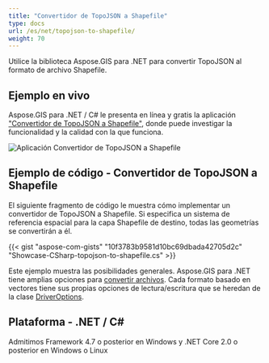 ```yaml
---
title: "Convertidor de TopoJSON a Shapefile"
type: docs
url: /es/net/topojson-to-shapefile/
weight: 70
---
```


Utilice la biblioteca Aspose.GIS para .NET para convertir TopoJSON al formato de archivo Shapefile.

## **Ejemplo en vivo**

Aspose.GIS para .NET / C# le presenta en línea y gratis la aplicación ["Convertidor de TopoJSON a Shapefile"](https://products.aspose.app/gis/conversion/topojson-to-shapefile), donde puede investigar la funcionalidad y la calidad con la que funciona.

![Aplicación Convertidor de TopoJSON a Shapefile](conversion.png)

## **Ejemplo de código - Convertidor de TopoJSON a Shapefile**

El siguiente fragmento de código le muestra cómo implementar un convertidor de TopoJSON a Shapefile. Si especifica un sistema de referencia espacial para la capa Shapefile de destino, todas las geometrías se convertirán a él. 

{{< gist "aspose-com-gists" "10f3783b9581d10bc69dbada42705d2c" "Showcase-CSharp-topojson-to-shapefile.cs" >}}

Este ejemplo muestra las posibilidades generales. Aspose.GIS para .NET tiene amplias opciones para [convertir archivos](https://docs.aspose.com/gis/net/vector-layers/). Cada formato basado en vectores tiene sus propias opciones de lectura/escritura que se heredan de la clase [DriverOptions](https://reference.aspose.com/gis/net/aspose.gis/driveroptions).

## **Plataforma - .NET / C#**

Admitimos Framework 4.7 o posterior en Windows y .NET Core 2.0 o posterior en Windows o Linux

